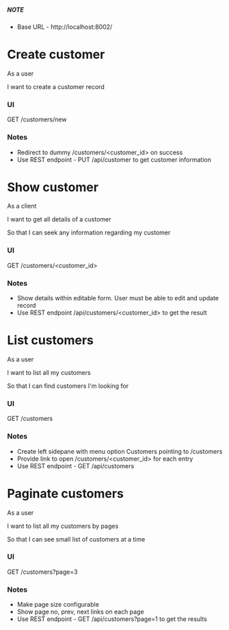 ##### NOTE

- Base URL - http://localhost:8002/

# Create customer

As a user

I want to create a customer record

### UI

GET /customers/new

### Notes

- Redirect to dummy /customers/<customer_id> on success
- Use REST endpoint - PUT /api/customer to get customer information

# Show customer

As a client

I want to get all details of a customer

So that I can seek any information regarding my customer

### UI

GET /customers/<customer_id>

### Notes

- Show details within editable form. User must be able to edit and update record
- Use REST endpoint /api/customers/<customer_id> to get the result

# List customers

As a user

I want to list all my customers

So that I can find customers I'm looking for

### UI

GET /customers

### Notes

- Create left sidepane with menu option Customers pointing to /customers
- Provide link to open /customers/<customer_id> for each entry
- Use REST endpoint - GET /api/customers

# Paginate customers

As a user

I want to list all my customers by pages

So that I can see small list of customers at a time

### UI

GET /customers?page=3

### Notes

- Make page size configurable
- Show page no, prev, next links on each page
- Use REST endpoint - GET /api/customers?page=1 to get the results
